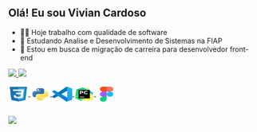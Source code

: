 ##  Olá! Eu sou Vivian Cardoso
- 👩‍💻 Hoje trabalho com qualidade de software
- 🌱 Estudando Analise e Desenvolvimento de Sistemas na FIAP
- 🤝 Estou em busca de migração de carreira para desenvolvedor front-end
<div>
  <a href="https://github.com/vivian-cardoso">
  <img height="160em" src="https://github-readme-stats-sigma-five.vercel.app/api?username=vivian-cardoso&show_icons=true&theme=dracula&include_all_commits=true&count_private=true"/>
  <img height="90em" src="https://github-readme-stats-sigma-five.vercel.app/api/top-langs/?username=vivian-cardoso&layout=compact&langs_acount=16&theme=dracula"/>
  <div>
  
<div style="display: inline_block"><br>
  <img align="center" alt="Vivi-CSS" height="30" width="40" src="https://raw.githubusercontent.com/devicons/devicon/master/icons/css3/css3-original.svg">
  <img align="center" alt="Vivi-Python" height="30" width="40" src="https://raw.githubusercontent.com/devicons/devicon/master/icons/python/python-original.svg">
  <img align="center" alt="Vivi-VSCode" height="30" width="40" src="https://raw.githubusercontent.com/devicons/devicon/master/icons/vscode/vscode-original.svg">
  <img align="center" alt="Vivi-Pycharm" height="30" width="40" src="https://raw.githubusercontent.com/devicons/devicon/master/icons/pycharm/pycharm-original.svg">
  <img align="center" alt="Vivi-Figma" height="30" width="40" src="https://raw.githubusercontent.com/devicons/devicon/master/icons/figma/figma-original.svg">
</div>

##

<div>
<a href="https://www.linkedin.com/in/vivian-cardoso-costa-12b713141" target="_blank"><img src="https://img.shields.io/badge/-LinkedIn -%230077B5?style=for-the-badge&logo=linkedin&logoColor=white" target="_blank"></a>
</div>
